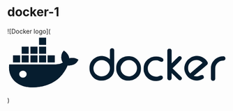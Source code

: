 # docker-1

![Docker logo](<svg id="Layer_1" xmlns="http://www.w3.org/2000/svg" xmlns:xlink="http://www.w3.org/1999/xlink" viewBox="0 0 122.5 34.5" width="2500" height="704"><style>.st0{fill:#061d2f}.st1{clip-path:url(#SVGID_4_)}</style><title>Group 3</title><path id="SVGID_1_" class="st0" d="M8.7 24c-1.1 0-2.1-.9-2.1-2s.9-2 2.1-2 2.1.9 2.1 2-1 2-2.1 2zm25.8-10.9c-.2-1.6-1.2-2.9-2.5-3.9l-.5-.4-.4.5c-.8.9-1.1 2.5-1 3.7.1.9.4 1.8.9 2.5-.4.2-.9.4-1.3.6-.9.3-1.8.4-2.7.4H1.1l-.1.6c-.2 1.9.1 3.9.9 5.7l.4.7v.1c2.4 4 6.7 5.8 11.4 5.8 9 0 16.4-3.9 19.9-12.3 2.3.1 4.6-.5 5.7-2.7l.3-.5-.5-.3c-1.3-.8-3.1-.9-4.6-.5zm-12.9-1.6h-3.9v3.9h3.9v-3.9zm0-4.9h-3.9v3.9h3.9V6.6zm0-5h-3.9v3.9h3.9V1.6zm4.8 9.9h-3.9v3.9h3.9v-3.9zm-14.5 0H8v3.9h3.9v-3.9zm4.9 0h-3.9v3.9h3.9v-3.9zm-9.7 0H3.2v3.9h3.9v-3.9zm9.7-4.9h-3.9v3.9h3.9V6.6zm-4.9 0H8v3.9h3.9V6.6z"/><defs><path id="SVGID_2_" d="M8.7 24c-1.1 0-2.1-.9-2.1-2s.9-2 2.1-2 2.1.9 2.1 2-1 2-2.1 2zm25.8-10.9c-.2-1.6-1.2-2.9-2.5-3.9l-.5-.4-.4.5c-.8.9-1.1 2.5-1 3.7.1.9.4 1.8.9 2.5-.4.2-.9.4-1.3.6-.9.3-1.8.4-2.7.4H1.1l-.1.6c-.2 1.9.1 3.9.9 5.7l.4.7v.1c2.4 4 6.7 5.8 11.4 5.8 9 0 16.4-3.9 19.9-12.3 2.3.1 4.6-.5 5.7-2.7l.3-.5-.5-.3c-1.3-.8-3.1-.9-4.6-.5zm-12.9-1.6h-3.9v3.9h3.9v-3.9zm0-4.9h-3.9v3.9h3.9V6.6zm0-5h-3.9v3.9h3.9V1.6zm4.8 9.9h-3.9v3.9h3.9v-3.9zm-14.5 0H8v3.9h3.9v-3.9zm4.9 0h-3.9v3.9h3.9v-3.9zm-9.7 0H3.2v3.9h3.9v-3.9zm9.7-4.9h-3.9v3.9h3.9V6.6zm-4.9 0H8v3.9h3.9V6.6z"/></defs><clipPath id="SVGID_4_"><use xlink:href="#SVGID_2_" overflow="visible"/></clipPath><g class="st1"><path id="SVGID_3_" class="st0" d="M-48.8-21H1226v151.4H-48.8z"/></g><path id="docker_2_" class="st0" d="M101.9 21.6c1.7-1.5 3.4-2.9 5.1-4.4.6-.5 1.2-1 1.8-1.6-.5-.6-1.2-1-1.9-1.3-1.3-.5-2.6-.3-3.9.4-1.6.9-2.3 2.4-2.2 4.2 0 .7.2 1.4.6 2 .3.3.4.5.5.7m2 1.4c.8.3 1.8.3 2.7.1.4-.2 1.6-.7 2-.6h.2c.3.1.5.3.6.6.3.6.2 1.2-.4 1.5l-.2.1c-2.2 1.3-4.5 1.1-6.7-.1-1-.6-1.8-1.4-2.4-2.4l-.1-.2c-1.4-2.4-1.2-5 .4-7.3.5-.8 1.3-1.4 2.1-1.9l.3-.2c2.1-1.2 4.3-1.1 6.4-.1 1.1.6 2.1 1.4 2.7 2.5l.1.2c.5.8-.1 1.5-.8 2l-2.1 1.8c-1.8 1.4-3.3 2.7-4.8 4zm16.3-11h.2c.7 0 1.2.5 1.2 1.2 0 1-.9 1.2-1.7 1.2-1 0-2 .6-2.7 1.3-.9.9-1.3 2-1.3 3.2v5.6c0 .6-.4 1.2-1.1 1.2h-.2c-.7 0-1.1-.5-1.1-1.2v-5.9c0-2.3 1.1-4.1 2.9-5.4 1.3-.8 2.5-1.2 3.8-1.2zm-28.6 3.9l2.7-2.7c.3-.2 1.2-1.3 1.6-1.3h.4c.5.1.9.4.9 1v.2c0 .4-.5.8-.7 1.1-.5.6-1.1 1.1-1.6 1.7l-2.8 2.8 3.6 3.6 1 1 .4.4c.1.2.2.3.2.5V24.5c-.1.5-.5.9-1 .9h-.2c-.4 0-.8-.4-1.1-.7-.5-.5-1.1-1-1.6-1.6l-1.8-1.7v2.8c0 .6-.4 1.2-1.1 1.2h-.2c-.7 0-1.1-.5-1.1-1.2V8.8c0-.6.4-1.1 1.1-1.1h.2c.7 0 1.1.5 1.1 1.1v7.1zm-7.4-1.5c-.3-.2-1-.2-1.4-.2-1.9-.1-3.3 1-4.1 2.7-.3.6-.4 1.2-.4 1.9 0 2 1 3.4 2.8 4.2.6.3 1.5.4 2.2.4.6 0 1.5-.4 2-.6h.5c.5.1.9.4.9 1v.2c0 1.4-2.6 1.7-3.5 1.8-3.4.2-6-1.7-7-4.9-.2-.6-.2-1.1-.2-1.7v-.5c0-2.5 1.2-4.5 3.4-5.7 1-.6 2.1-.9 3.3-.9h.5c1.2 0 2.4.3 3.4 1l.1.1.1.1c.1.2.2.4.2.6v.2c0 .6-.4.9-1 1h-.1c-.7-.2-1.5-.6-1.7-.7zm-21 4.3c0 1.7.9 3 2.3 3.9.7.4 1.5.6 2.3.6 1.7 0 3-.9 3.9-2.3.4-.7.6-1.5.6-2.3 0-1.6-.8-2.9-2.1-3.8-.7-.5-1.6-.7-2.4-.7-1.9 0-3.3 1-4.1 2.7-.5.7-.5 1.3-.5 1.9zm4.2-6.8h.3c2.7 0 4.7 1.3 6 3.6.5.9.8 1.9.8 3v.5c0 2.5-1.2 4.5-3.4 5.7-1 .6-2.1.9-3.3.9h-.5c-2.5 0-4.5-1.2-5.7-3.4-.6-1-.9-2.1-.9-3.3v-.5c0-2.5 1.2-4.5 3.4-5.7 1.1-.5 2.1-.8 3.3-.8zM48 18.7c0 1.8.9 3.2 2.5 4 .6.3 1.3.5 2.1.5 1.8 0 3.1-.8 4-2.3.4-.7.6-1.5.6-2.3 0-1.6-.7-2.8-2-3.7-.8-.5-1.6-.8-2.6-.8-1.9 0-3.3 1-4.1 2.7-.3.7-.5 1.3-.5 1.9zm9.2-5.1V8.7c0-.6.4-1.2 1.1-1.2h.2c.7 0 1.1.5 1.1 1.2V19c0 2.5-1.2 4.5-3.4 5.7-1 .6-2.1.9-3.3.9h-.5c-2.5 0-4.5-1.2-5.7-3.4-.6-1-.9-2.1-.9-3.3v-.5c0-2.5 1.2-4.5 3.4-5.7 1-.6 2.1-.9 3.3-.9h.5c1.5.1 3 .7 4.2 1.8z"/></svg>)
